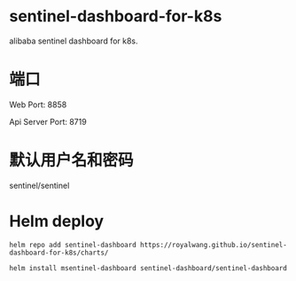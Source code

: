 # sentinel-dashboard-for-k8s
alibaba sentinel dashboard for k8s.

# 端口
Web Port: 8858

Api Server Port: 8719

# 默认用户名和密码
sentinel/sentinel

# Helm deploy
```shell
helm repo add sentinel-dashboard https://royalwang.github.io/sentinel-dashboard-for-k8s/charts/

helm install msentinel-dashboard sentinel-dashboard/sentinel-dashboard

```